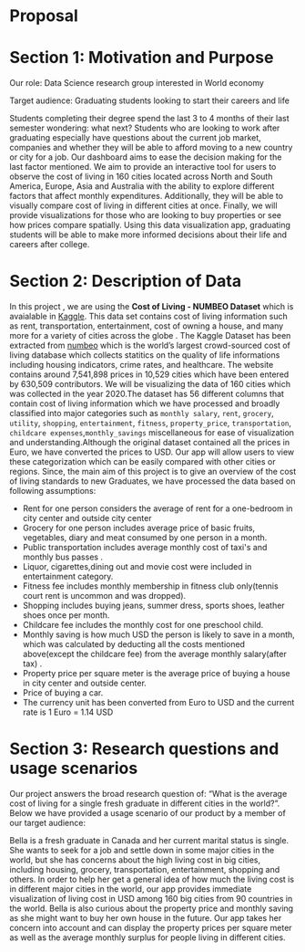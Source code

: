 # Proposal

# Section 1: Motivation and Purpose

Our role: Data Science research group interested in World economy

Target audience: Graduating students looking to start their careers and life

Students completing their degree spend the last 3 to 4 months of their last semester wondering: what next? Students who are looking to work after graduating especially have questions about the current job market, companies and whether they will be able to afford moving to a new country or city for a job. Our dashboard aims to ease the decision making for the last factor mentioned. We aim to provide an interactive tool for users to observe the cost of living in 160 cities located across North and South America, Europe, Asia and Australia with the ability to explore different factors that affect monthly expenditures. Additionally, they will  be able to visually compare cost of living in different cities at once. Finally, we will provide visualizations for those who are looking to buy properties or see how prices compare spatially. Using this data visualization app, graduating students will be able to make more informed decisions about their life and careers after college. 

# Section 2: Description of Data

In this project , we are using the **Cost of Living - NUMBEO Dataset** which is avaialable in [Kaggle](https://www.kaggle.com/joeypp/cost-of-living-numbeo-dataset). This data set contains cost of living information such as  rent, transportation, entertainment, cost of owning a house, and many more for a variety of cities across the globe . 
The Kaggle Dataset has been extracted from [numbeo](https://www.numbeo.com/cost-of-living) which is the world’s largest crowd-sourced cost of living database which collects statitics on the quality of life informations including housing indicators, crime rates, and healthcare. The website contains around 7,541,898 prices in 10,529 cities which have been entered by 630,509 contributors.
We will be visualizing the data of 160 cities which was collected in the year 2020.The dataset has 56 different columns that contain cost of living
information which we have processed and broadly classified into major categories such as `monthly salary`, `rent`, `grocery`, `utility`, `shopping`, `entertainment`, `fitness`, `property_price`, `transportation`, `childcare expenses`,`monthly_savings` miscellaneous for ease of visualization and understanding.Although the original dataset contained all the prices in Euro, we have converted the prices to USD.
Our app will allow users to view these categorization which can be easily compared with other cities or regions. Since, the main aim of this project is to give an overview of the cost of living standards to new Graduates, we have processed the data based on following assumptions:

* Rent for one person considers the average of rent for a one-bedroom in city center and outside city center 
* Grocery for one person includes average price of basic fruits, vegetables, diary and meat consumed by one person in a month.
* Public transportation includes average monthly cost of taxi's and monthly bus passes .
* Liquor, cigarettes,dining out and movie cost were included in entertainment category.
* Fitness fee includes monthly membership in fitness club only(tennis court rent is uncommon and was dropped).
* Shopping includes buying jeans, summer dress, sports shoes, leather shoes once per month.
* Childcare fee includes the monthly cost for one preschool child.
* Monthly saving is how much USD the person is likely to save in a month, which was calculated by deducting all the costs mentioned above(except the childcare fee) from the average monthly salary(after tax) .
* Property price per square meter is the average price of buying a house in city center and outside center.
* Price of buying a car.
* The currency unit has been converted from Euro to USD and the current rate is 1 Euro = 1.14 USD

# Section 3: Research questions and usage scenarios

Our project answers the broad research question of: “What is the average
cost of living for a single fresh graduate in different cities in the
world?”. Below we have provided a usage scenario of our product by a
member of our target audience:

Bella is a fresh graduate in Canada and her current marital status is
single. She wants to seek for a job and settle down in some major cities
in the world, but she has concerns about the high living cost in big cities,
including housing, grocery, transportation, entertainment, shopping and
others. In order to help her get a general idea of how much the living
cost is in different major cities in the world, our app provides
immediate visualization of living cost in USD among 160 big cities from
90 countries in the world. Bella is also curious about the property
price and monthly saving as she might want to buy her own house in the
future. Our app takes her concern into account and can display the
property prices per square meter as well as the average monthly surplus
for people living in different cities.

